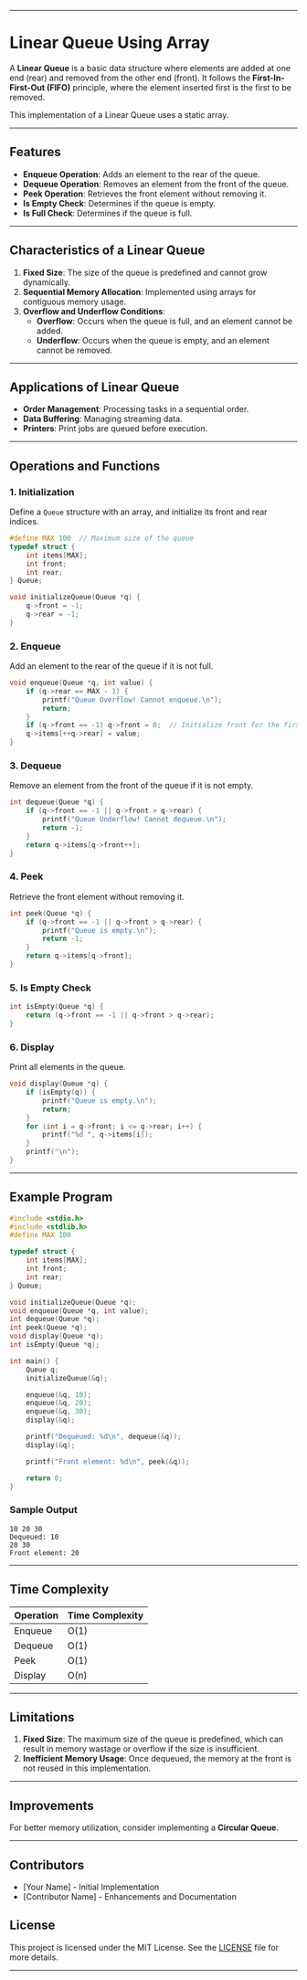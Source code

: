 
---

# Linear Queue Using Array

A **Linear Queue** is a basic data structure where elements are added at one end (rear) and removed from the other end (front). It follows the **First-In-First-Out (FIFO)** principle, where the element inserted first is the first to be removed.

This implementation of a Linear Queue uses a static array.

---

## Features

- **Enqueue Operation**: Adds an element to the rear of the queue.
- **Dequeue Operation**: Removes an element from the front of the queue.
- **Peek Operation**: Retrieves the front element without removing it.
- **Is Empty Check**: Determines if the queue is empty.
- **Is Full Check**: Determines if the queue is full.

---

## Characteristics of a Linear Queue

1. **Fixed Size**: The size of the queue is predefined and cannot grow dynamically.
2. **Sequential Memory Allocation**: Implemented using arrays for contiguous memory usage.
3. **Overflow and Underflow Conditions**:
   - **Overflow**: Occurs when the queue is full, and an element cannot be added.
   - **Underflow**: Occurs when the queue is empty, and an element cannot be removed.

---

## Applications of Linear Queue

- **Order Management**: Processing tasks in a sequential order.
- **Data Buffering**: Managing streaming data.
- **Printers**: Print jobs are queued before execution.

---

## Operations and Functions

### 1. **Initialization**

Define a `Queue` structure with an array, and initialize its front and rear indices.

```c
#define MAX 100  // Maximum size of the queue
typedef struct {
    int items[MAX];
    int front;
    int rear;
} Queue;

void initializeQueue(Queue *q) {
    q->front = -1;
    q->rear = -1;
}
```

### 2. **Enqueue**

Add an element to the rear of the queue if it is not full.

```c
void enqueue(Queue *q, int value) {
    if (q->rear == MAX - 1) {
        printf("Queue Overflow! Cannot enqueue.\n");
        return;
    }
    if (q->front == -1) q->front = 0;  // Initialize front for the first element
    q->items[++q->rear] = value;
}
```

### 3. **Dequeue**

Remove an element from the front of the queue if it is not empty.

```c
int dequeue(Queue *q) {
    if (q->front == -1 || q->front > q->rear) {
        printf("Queue Underflow! Cannot dequeue.\n");
        return -1;
    }
    return q->items[q->front++];
}
```

### 4. **Peek**

Retrieve the front element without removing it.

```c
int peek(Queue *q) {
    if (q->front == -1 || q->front > q->rear) {
        printf("Queue is empty.\n");
        return -1;
    }
    return q->items[q->front];
}
```

### 5. **Is Empty Check**

```c
int isEmpty(Queue *q) {
    return (q->front == -1 || q->front > q->rear);
}
```

### 6. **Display**

Print all elements in the queue.

```c
void display(Queue *q) {
    if (isEmpty(q)) {
        printf("Queue is empty.\n");
        return;
    }
    for (int i = q->front; i <= q->rear; i++) {
        printf("%d ", q->items[i]);
    }
    printf("\n");
}
```

---

## Example Program

```c
#include <stdio.h>
#include <stdlib.h>
#define MAX 100

typedef struct {
    int items[MAX];
    int front;
    int rear;
} Queue;

void initializeQueue(Queue *q);
void enqueue(Queue *q, int value);
int dequeue(Queue *q);
int peek(Queue *q);
void display(Queue *q);
int isEmpty(Queue *q);

int main() {
    Queue q;
    initializeQueue(&q);

    enqueue(&q, 10);
    enqueue(&q, 20);
    enqueue(&q, 30);
    display(&q);

    printf("Dequeued: %d\n", dequeue(&q));
    display(&q);

    printf("Front element: %d\n", peek(&q));

    return 0;
}
```

### Sample Output

```
10 20 30 
Dequeued: 10
20 30 
Front element: 20
```

---

## Time Complexity

| Operation    | Time Complexity |
|--------------|-----------------|
| Enqueue      | O(1)            |
| Dequeue      | O(1)            |
| Peek         | O(1)            |
| Display      | O(n)            |

---

## Limitations

1. **Fixed Size**: The maximum size of the queue is predefined, which can result in memory wastage or overflow if the size is insufficient.
2. **Inefficient Memory Usage**: Once dequeued, the memory at the front is not reused in this implementation.

---

## Improvements

For better memory utilization, consider implementing a **Circular Queue**.

---

## Contributors

- [Your Name] - Initial Implementation
- [Contributor Name] - Enhancements and Documentation

## License

This project is licensed under the MIT License. See the [LICENSE](LICENSE) file for more details.

--- 
